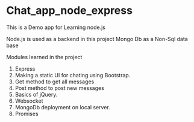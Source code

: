# Chat_app_node_express
This is a Demo app for Learning node.js

Node.js is used as a backend in this project
Mongo Db as a Non-Sql data base

Modules learned in the project
1) Express
2) Making a static UI for chating using Bootstrap.
3) Get method to get all messages
4) Post method to post new messages
5) Basics of jQuery.
6) Websocket
7) MongoDb deployment on local server.
8) Promises

